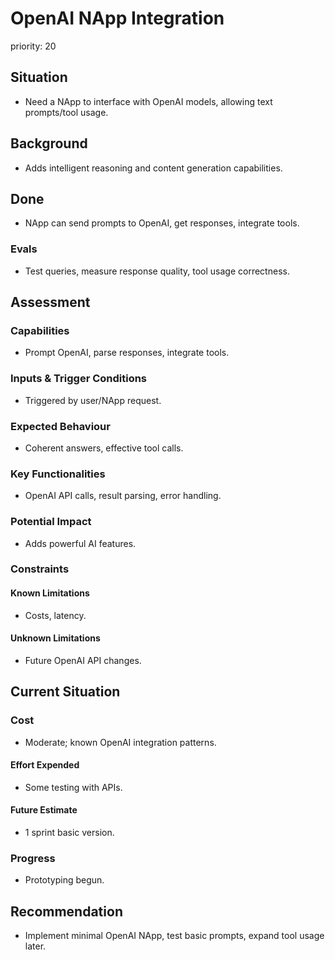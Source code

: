 # OpenAI NApp Integration

priority: 20

## Situation

- Need a NApp to interface with OpenAI models, allowing text prompts/tool usage.

## Background

- Adds intelligent reasoning and content generation capabilities.

## Done

- NApp can send prompts to OpenAI, get responses, integrate tools.

### Evals

- Test queries, measure response quality, tool usage correctness.

## Assessment

### Capabilities

- Prompt OpenAI, parse responses, integrate tools.

### Inputs & Trigger Conditions

- Triggered by user/NApp request.

### Expected Behaviour

- Coherent answers, effective tool calls.

### Key Functionalities

- OpenAI API calls, result parsing, error handling.

### Potential Impact

- Adds powerful AI features.

### Constraints

#### Known Limitations

- Costs, latency.

#### Unknown Limitations

- Future OpenAI API changes.

## Current Situation

### Cost

- Moderate; known OpenAI integration patterns.

#### Effort Expended

- Some testing with APIs.

#### Future Estimate

- 1 sprint basic version.

### Progress

- Prototyping begun.

## Recommendation

- Implement minimal OpenAI NApp, test basic prompts, expand tool usage later.
